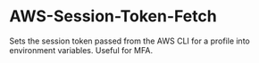 # AWS-Session-Token-Fetch
Sets the session token passed from the AWS CLI for a profile into environment variables. Useful for MFA.
